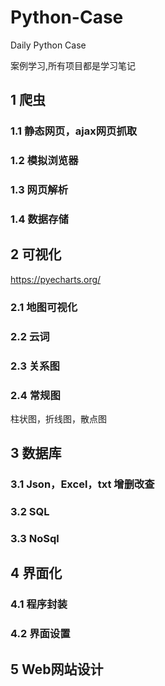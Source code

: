 # Python-Case
Daily Python Case

案例学习,所有项目都是学习笔记

## 1 爬虫
### 1.1 静态网页，ajax网页抓取
### 1.2 模拟浏览器
### 1.3 网页解析
### 1.4 数据存储

## 2 可视化
https://pyecharts.org/
### 2.1 地图可视化
### 2.2 云词
### 2.3 关系图
### 2.4 常规图
柱状图，折线图，散点图

## 3 数据库
### 3.1 Json，Excel，txt 增删改查
### 3.2 SQL
### 3.3 NoSql

## 4 界面化
### 4.1 程序封装
### 4.2 界面设置

## 5 Web网站设计

